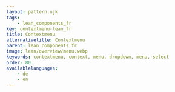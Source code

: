 ```yaml
---
layout: pattern.njk
tags: 
    - lean_components_fr
key: contextmenu-lean_fr
title: Contextmenu
alternativetitle: Contextmenu
parent: lean_components_fr
image: lean/overview/menu.webp
keywords: contextmenu, context, menu, dropdown, menu, select
order: 80
availablelanguages: 
    - de
    - en
---
```

